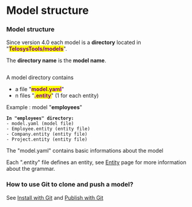 # Model structure

### Model structure&#x20;

Since version 4.0 each model is a **directory** located in "<mark style="color:purple;">**TelosysTools/models**</mark>".

The **directory name** is the **model name**.

<div align="left"><figure><img src="https://res.cloudinary.com/dhcihuzk8/image/upload/v1735580746/model-struct-001.png" alt=""><figcaption></figcaption></figure></div>

A model directory contains&#x20;

* a file "<mark style="color:purple;">**model.yaml**</mark>"&#x20;
* n files "<mark style="color:purple;">**.entity**</mark>" (1 for each entity)

Example : model "**employees**"&#x20;

<pre><code><strong>In "employees" directory:
</strong>- model.yaml (model file)
- Employee.entity (entity file)
- Company.entity (entity file)
- Project.entity (entity file) 
</code></pre>

The "model.yaml" contains basic informations about the model

Each ".entity" file defines an entity, see [Entity](entity.md) page for more information about the grammar.



### How to use Git to clone and push a model?

See  [Install with Git](../telosys-with-git/install-with-git.md)  and  [Publish with Git](../telosys-with-git/publish-with-git.md)

